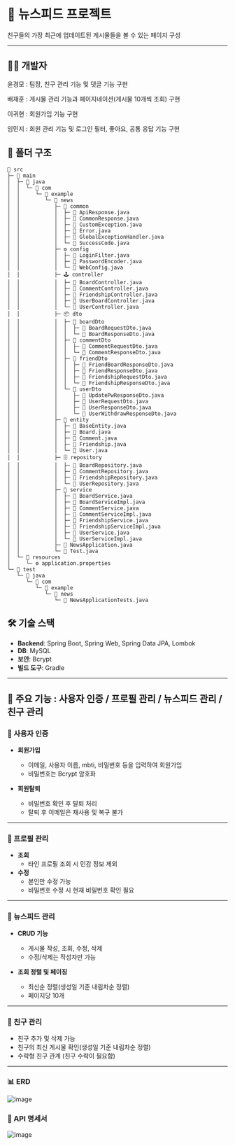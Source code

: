 # 📰 뉴스피드 프로젝트

친구들의 가장 최근에 업데이트된 게시물들을 볼 수 있는 페이지 구성

---

## 👩‍💻 개발자
윤경모 : 팀장, 친구 관리 기능 및 댓글 기능 구현

배재훈 : 게시물 관리 기능과 페이지네이션(게시물 10개씩 조회) 구현

이귀현 : 회원가입 기능 구현

임민지 : 회원 관리 기능 및 로그인 필터, 좋아요, 공통 응답 기능 구현

## 📁 폴더 구조
```
📁 src                                                   
├─ 📁 main                                               
│  ├─ 📁 java                                            
│  │  └─ 📁 com                                          
│  │     └─ 📁 example                                   
│  │        └─ 📁 news                                   
│  │           ├─ 📁 common                              
│  │           │  ├─ 📄 ApiResponse.java                 
│  │           │  ├─ 📄 CommonResponse.java              
│  │           │  ├─ 📄 CustomException.java             
│  │           │  ├─ 📄 Error.java                       
│  │           │  ├─ 📄 GlobalExceptionHandler.java      
│  │           │  └─ 📄 SuccessCode.java                 
│  │           ├─ ⚙️ config                              
│  │           │  ├─ 📄 LoginFilter.java                 
│  │           │  ├─ 📄 PasswordEncoder.java             
│  │           │  └─ 📄 WebConfig.java                   
│  │           ├─ 🕹️ controller                          
│  │           │  ├─ 📄 BoardController.java             
│  │           │  ├─ 📄 CommentController.java           
│  │           │  ├─ 📄 FriendshipController.java        
│  │           │  ├─ 📄 UserBoardController.java         
│  │           │  └─ 📄 UserController.java              
│  │           ├─ 📦 dto                                 
│  │           │  ├─ 📁 boardDto                         
│  │           │  │  ├─ 📄 BoardRequestDto.java          
│  │           │  │  └─ 📄 BoardResponseDto.java         
│  │           │  ├─ 📁 commentDto                       
│  │           │  │  ├─ 📄 CommentRequestDto.java        
│  │           │  │  └─ 📄 CommentResponseDto.java       
│  │           │  ├─ 📁 friendDto                        
│  │           │  │  ├─ 📄 FriendBoardResponseDto.java   
│  │           │  │  ├─ 📄 FriendResponseDto.java        
│  │           │  │  ├─ 📄 FriendshipRequestDto.java     
│  │           │  │  └─ 📄 FriendshipResponseDto.java    
│  │           │  └─ 📁 userDto                          
│  │           │     ├─ 📄 UpdatePwResponseDto.java      
│  │           │     ├─ 📄 UserRequestDto.java           
│  │           │     ├─ 📄 UserResponseDto.java          
│  │           │     └─ 📄 UserWithdrawResponseDto.java  
│  │           ├─ 🧬 entity                              
│  │           │  ├─ 📄 BaseEntity.java                  
│  │           │  ├─ 📄 Board.java                       
│  │           │  ├─ 📄 Comment.java                     
│  │           │  ├─ 📄 Friendship.java                  
│  │           │  └─ 📄 User.java                        
│  │           ├─ 🗄️ repository                          
│  │           │  ├─ 📄 BoardRepository.java             
│  │           │  ├─ 📄 CommentRepository.java           
│  │           │  ├─ 📄 FriendshipRepository.java        
│  │           │  └─ 📄 UserRepository.java              
│  │           ├─ 🔧 service                             
│  │           │  ├─ 📄 BoardService.java                
│  │           │  ├─ 📄 BoardServiceImpl.java            
│  │           │  ├─ 📄 CommentService.java              
│  │           │  ├─ 📄 CommentServiceImpl.java          
│  │           │  ├─ 📄 FriendshipService.java           
│  │           │  ├─ 📄 FriendshipServiceImpl.java       
│  │           │  ├─ 📄 UserService.java                 
│  │           │  └─ 📄 UserServiceImpl.java             
│  │           ├─ 🚀 NewsApplication.java                
│  │           └─ 🧪 Test.java                           
│  └─ 📁 resources                                       
│     └─ ⚙️ application.properties                       
└─ 📁 test                                               
   └─ 📁 java                                            
      └─ 📁 com                                          
         └─ 📁 example                                   
            └─ 📁 news                                   
               └─ 🧪 NewsApplicationTests.java

```


## 🛠️ 기술 스택

- **Backend**: Spring Boot, Spring Web, Spring Data JPA, Lombok 
- **DB**: MySQL
- **보안**: Bcrypt
- **빌드 도구**: Gradle  

---

## 📌 주요 기능 : 사용자 인증 / 프로필 관리 / 뉴스피드 관리 / 친구 관리

### 🔐 사용자 인증
- **회원가입**
  - 이메일, 사용자 이름, mbti, 비밀번호 등을 입력하여 회원가입  
  - 비밀번호는 Bcrypt 암호화

- **회원탈퇴**
  - 비밀번호 확인 후 탈퇴 처리
  - 탈퇴 후 이메일은 재사용 및 복구 불가
    
---

### 👤 프로필 관리
- **조회**
  - 타인 프로필 조회 시 민감 정보 제외
- **수정**
  - 본인만 수정 가능
  - 비밀번호 수정 시 현재 비밀번호 확인 필요

---

### 📝 뉴스피드 관리
- **CRUD 기능**
  - 게시물 작성, 조회, 수정, 삭제
  - 수정/삭제는 작성자만 가능

- **조회 정렬 및 페이징**
  - 최신순 정렬(생성일 기준 내림차순 정렬)
  - 페이지당 10개

---

### 🤝 친구 관리
- 친구 추가 및 삭제 가능
- 친구의 최신 게시물 확인(생성일 기준 내림차순 정렬)
- 수락형 친구 관계 (친구 수락이 필요함)

---

### 📊 ERD
![image](https://github.com/user-attachments/assets/2866695c-e53a-4b62-9876-1f377522a160)

### 🧾 API 명세서
![image](https://github.com/user-attachments/assets/986f0cdc-bb52-4520-8375-1bb98bf972a9)


